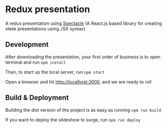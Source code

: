 # Redux presentation

A redux presentation using [Spectacle](https://github.com/FormidableLabs/spectacle/) (A React.js based library for creating sleek presentations using JSX syntax)


## Development

After downloading the presentation, your first order of business is to open terminal and run `npm install`

Then, to start up the local server, run `npm start`

Open a browser and hit [http://localhost:3000](http://localhost:3000), and we are ready to roll

## Build & Deployment

Building the dist version of the project is as easy as running `npm run build`

If you want to deploy the slideshow to surge, run `npm run deploy`

